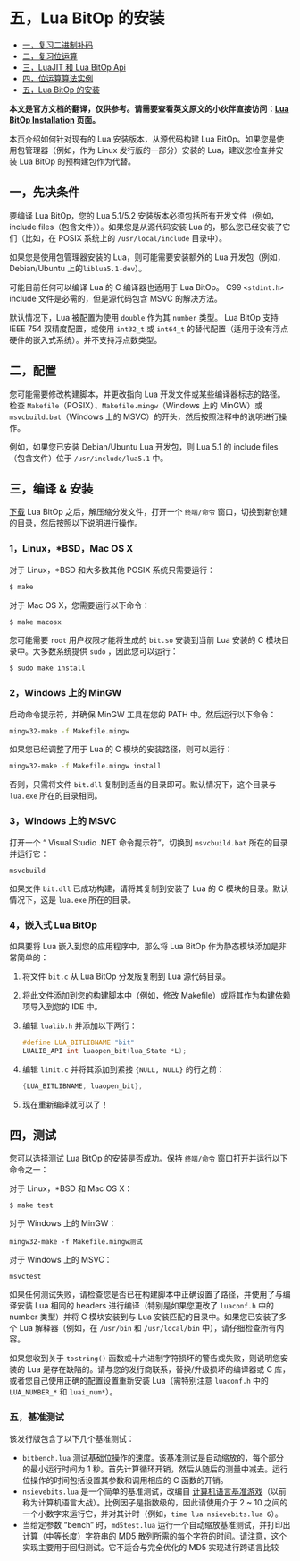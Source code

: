 # 五，Lua BitOp 的安装

- [一，复习二进制补码](./bit_two's_complement.md)
- [二，复习位运算](./bit_operations_review.md)
- [三，LuaJIT 和 Lua BitOp Api](./bit_LuaJIT_BitOp_Api.md)
- [四，位运算算法实例](./bit_bitwise_operation_example.md)
- [五，Lua BitOp 的安装](./bit_bitop_installation.md)

**本文是官方文档的翻译，仅供参考。请需要查看英文原文的小伙伴直接访问：[Lua BitOp Installation](http://bitop.luajit.org/install.html) 页面。**

本页介绍如何针对现有的 Lua 安装版本，从源代码构建 Lua BitOp。如果您是使用包管理器（例如，作为 Linux 发行版的一部分）安装的 Lua，建议您检查并安装 Lua BitOp 的预构建包作为代替。

## 一，先决条件
要编译 Lua BitOp，您的 Lua 5.1/5.2 安装版本必须包括所有开发文件（例如，include files（包含文件））。如果您是从源代码安装 Lua 的，那么您已经安装了它们（比如，在 POSIX 系统上的 `/usr/local/include` 目录中）。

如果您是使用包管理器安装的 Lua，则可能需要安装额外的 Lua 开发包（例如，Debian/Ubuntu 上的`liblua5.1-dev`）。

可能目前任何可以编译 Lua 的 C 编译器也适用于 Lua BitOp。 C99 `<stdint.h>` include 文件是必需的，但是源代码包含 MSVC 的解决方法。

默认情况下，Lua 被配置为使用 `double` 作为其 `number` 类型。 Lua BitOp 支持 IEEE 754 双精度配置，或使用 `int32_t` 或 `int64_t` 的替代配置（适用于没有浮点硬件的嵌入式系统）。并不支持浮点数类型。

## 二，配置
您可能需要修改构建脚本，并更改指向 Lua 开发文件或某些编译器标志的路径。检查 `Makefile`（POSIX）、`Makefile.mingw`（Windows 上的 MinGW）或 `msvcbuild.bat`（Windows 上的 MSVC）的开头，然后按照注释中的说明进行操作。

例如，如果您已安装 Debian/Ubuntu Lua 开发包，则 Lua 5.1 的 include files（包含文件）位于 `/usr/include/lua5.1` 中。

## 三，编译 & 安装
[下载](http://bitop.luajit.org/download.html) Lua BitOp 之后，解压缩分发文件，打开一个 `终端/命令` 窗口，切换到新创建的目录，然后按照以下说明进行操作。

### 1，Linux，\*BSD，Mac OS X
对于 Linux，\*BSD 和大多数其他 POSIX 系统只需要运行：

```bash
$ make
```

对于 Mac OS X，您需要运行以下命令：

```bash
$ make macosx
```

您可能需要 `root` 用户权限才能将生成的 `bit.so` 安装到当前 Lua 安装的 C 模块目录中。大多数系统提供 `sudo` ，因此您可以运行：

```bash
$ sudo make install
```

### 2，Windows 上的 MinGW
启动命令提示符，并确保 MinGW 工具在您的 PATH 中。然后运行以下命令：

```bash
mingw32-make -f Makefile.mingw
```
如果您已经调整了用于 Lua 的 C 模块的安装路径，则可以运行：

```bash
mingw32-make -f Makefile.mingw install
```

否则，只需将文件 `bit.dll` 复制到适当的目录即可。默认情况下，这个目录与 `lua.exe` 所在的目录相同。

### 3，Windows 上的 MSVC
打开一个 “ Visual Studio .NET 命令提示符”，切换到 `msvcbuild.bat` 所在的目录并运行它：

```
msvcbuild
```

如果文件 `bit.dll` 已成功构建，请将其复制到安装了 Lua 的 C 模块的目录。默认情况下，这是 `lua.exe` 所在的目录。

### 4，嵌入式 Lua BitOp
如果要将 Lua 嵌入到您的应用程序中，那么将 Lua BitOp 作为静态模块添加是非常简单的：

1. 将文件 `bit.c` 从 Lua BitOp 分发版复制到 Lua 源代码目录。

2. 将此文件添加到您的构建脚本中（例如，修改 Makefile）或将其作为构建依赖项导入到您的 IDE 中。

3. 编辑 `lualib.h` 并添加以下两行：
    ```c
    #define LUA_BITLIBNAME "bit"
    LUALIB_API int luaopen_bit(lua_State *L);
    ```
4. 编辑 `linit.c` 并将其添加到紧接 `{NULL, NULL}` 的行之前：
    ```c
    {LUA_BITLIBNAME, luaopen_bit},
    ```
5. 现在重新编译就可以了！

## 四，测试
您可以选择测试 Lua BitOp 的安装是否成功。保持 `终端/命令` 窗口打开并运行以下命令之一：

对于 Linux，\*BSD 和 Mac OS X：

```
$ make test
```

对于 Windows 上的 MinGW：
```
mingw32-make -f Makefile.mingw测试
```

对于 Windows 上的 MSVC：
```
msvctest
```

如果任何测试失败，请检查您是否已在构建脚本中正确设置了路径，并使用了与编译安装 Lua 相同的 headers  进行编译（特别是如果您更改了 `luaconf.h` 中的 number  类型）并将 C 模块安装到与 Lua 安装匹配的目录中。如果您已安装了多个 Lua 解释器（例如，在 `/usr/bin` 和 `/usr/local/bin` 中），请仔细检查所有内容。

如果您收到关于 `tostring()` 函数或十六进制字符损坏的警告或失败，则说明您安装的 Lua 是存在缺陷的。请与您的发行商联系，替换/升级损坏的编译器或 C 库，或者您自己使用正确的配置设置重新安装 Lua（需特别注意 `luaconf.h` 中的 `LUA_NUMBER_*` 和 `luai_num*`）。

### 五，基准测试
该发行版包含了以下几个基准测试：

- `bitbench.lua` 测试基础位操作的速度。该基准测试是自动缩放的，每个部分的最小运行时间为 1 秒。首先计算循环开销，然后从随后的测量中减去。运行位操作的时间包括设置其参数和调用相应的 C 函数的开销。
- `nsievebits.lua` 是一个简单的基准测试，改编自 [计算机语言基准游戏](http://shootout.alioth.debian.org/)（以前称为计算机语言大战）。比例因子是指数级的，因此请使用介于 2 ~ 10 之间的一个小数字来运行它，并对其计时（例如，`time lua nsievebits.lua 6`）。
- 当给定参数 “bench” 时，`md5test.lua` 运行一个自动缩放基准测试，并打印出计算（中等长度）字符串的 MD5 散列所需的每个字符的时间。请注意，这个实现主要用于回归测试。它不适合与完全优化的 MD5 实现进行跨语言比较

